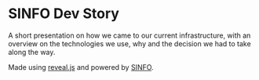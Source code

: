 SINFO Dev Story
===========

A short presentation on how we came to our current infrastructure, with an overview on the technologies we use, why and the decision we had to take along the way.

Made using [reveal.js](http://lab.hakim.se/reveal-js/) and powered by [SINFO](https://github.com/sinfo).

